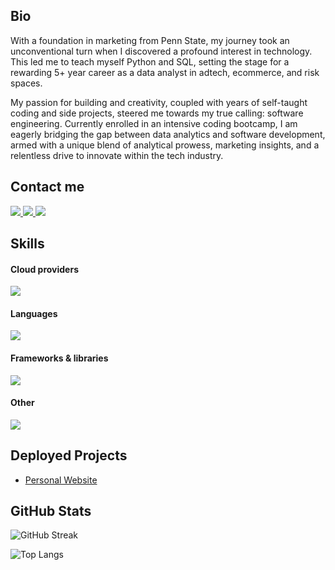 ## Bio

With a foundation in marketing from Penn State, my journey took an unconventional turn when I discovered a profound interest in technology. This led me to teach myself Python and SQL, setting the stage for a rewarding 5+ year career as a data analyst in adtech, ecommerce, and risk spaces.

My passion for building and creativity, coupled with years of self-taught coding and side projects, steered me towards my true calling: software engineering. Currently enrolled in an intensive coding bootcamp, I am eagerly bridging the gap between data analytics and software development, armed with a unique blend of analytical prowess, marketing insights, and a relentless drive to innovate within the tech industry.

## Contact me
<a href="https://www.linkedin.com/in/sabrinafreifeld/" target="_blank">
  <img src="https://img.shields.io/badge/-LinkedIn-%230077B5?style=for-the-badge&logo=linkedin&logoColor=white" target="_blank">
</a> 

<a href = "mailto:sfrei.1996@gmail.com">
  <img src="https://img.shields.io/badge/-Gmail-darkgreen?style=for-the-badge&logo=gmail&logoColor=white" target="_blank">
</a>

<a href="https://leetcode.com/u/sabfry96/" target="_blank">
  <img src="https://img.shields.io/badge/-LeetCode-orange?style=for-the-badge&logo=leetcode&logoColor=white" target="_blank">
</a>


## Skills

#### Cloud providers
<img src="https://skillicons.dev/icons?i=aws,cloudflare&theme=dark" />

#### Languages
<img src="https://skillicons.dev/icons?i=bash,css,git,html,js,postgres,py,swift&theme=dark" />

#### Frameworks & libraries
<img src="https://skillicons.dev/icons?i=angular,bootstrap,flask,matlab,nodejs,react,sass,tailwind&theme=dark" />

#### Other
<img src="https://skillicons.dev/icons?i=arduino,figma,github,gitlab,gulp,kubernetes,npm,postman,raspberrypi,vscode,wordpress&theme=dark" />


## Deployed Projects

- [Personal Website](https://www.sabfry.io/)


## GitHub Stats

![GitHub Streak](https://github-readme-streak-stats.herokuapp.com/?user=sfreifeldv)

![Top Langs](https://github-readme-stats.vercel.app/api/top-langs/?username=sfreifeld&layout=donut)
